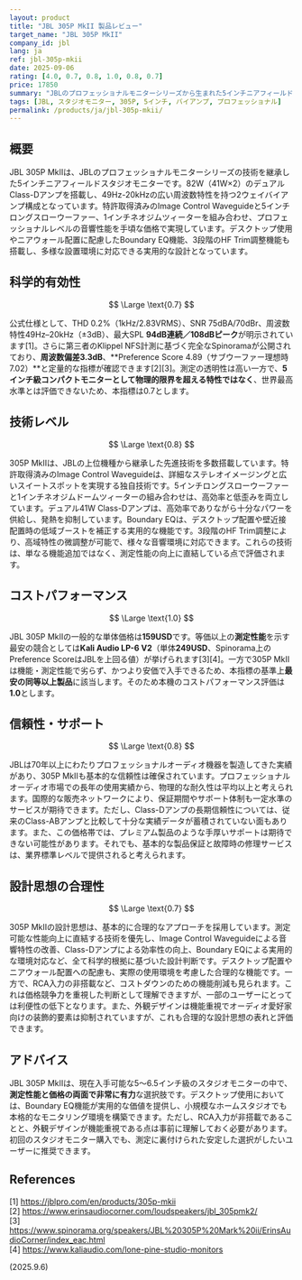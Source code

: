 ```yaml
---
layout: product
title: "JBL 305P MkII 製品レビュー"
target_name: "JBL 305P MkII"
company_id: jbl
lang: ja
ref: jbl-305p-mkii
date: 2025-09-06
rating: [4.0, 0.7, 0.8, 1.0, 0.8, 0.7]
price: 17850
summary: "JBLのプロフェッショナルモニターシリーズから生まれた5インチニアフィールドモニター。0.2%のTHD、75dBのSNR、49Hz-20kHzの周波数特性と、測定データで裏付けられた高い技術性能を誇る。単体価格159USDという優れたコストパフォーマンスを実現し、同価格帯では最高水準の測定性能を提供する。Image Control Waveguideによる広いスイートスポットと、デスクトップ使用に配慮したBoundary EQ機能も実用的。"
tags: [JBL, スタジオモニター, 305P, 5インチ, バイアンプ, プロフェッショナル]
permalink: /products/ja/jbl-305p-mkii/
---
```


## 概要

JBL 305P MkIIは、JBLのプロフェッショナルモニターシリーズの技術を継承した5インチニアフィールドスタジオモニターです。82W（41W×2）のデュアルClass-Dアンプを搭載し、49Hz-20kHzの広い周波数特性を持つ2ウェイバイアンプ構成となっています。特許取得済みのImage Control Waveguideと5インチロングスローウーファー、1インチネオジムツィーターを組み合わせ、プロフェッショナルレベルの音響性能を手頃な価格で実現しています。デスクトップ使用やニアウォール配置に配慮したBoundary EQ機能、3段階のHF Trim調整機能も搭載し、多様な設置環境に対応できる実用的な設計となっています。

## 科学的有効性

$$ \Large \text{0.7} $$

公式仕様として、THD 0.2%（1kHz/2.83VRMS）、SNR 75dBA/70dBr、周波数特性49Hz–20kHz（±3dB）、最大SPL **94dB連続／108dBピーク**が明示されています[1]。さらに第三者のKlippel NFS計測に基づく完全なSpinoramaが公開されており、**周波数偏差3.3dB**、**Preference Score 4.89（サブウーファー理想時7.02）**と定量的な指標が確認できます[2][3]。測定の透明性は高い一方で、**5インチ級コンパクトモニターとして物理的限界を超える特性ではなく**、世界最高水準とは評価できないため、本指標は0.7とします。

## 技術レベル

$$ \Large \text{0.8} $$

305P MkIIは、JBLの上位機種から継承した先進技術を多数搭載しています。特許取得済みのImage Control Waveguideは、詳細なステレオイメージングと広いスイートスポットを実現する独自技術です。5インチロングスローウーファーと1インチネオジムドームツィーターの組み合わせは、高効率と低歪みを両立しています。デュアル41W Class-Dアンプは、高効率でありながら十分なパワーを供給し、発熱を抑制しています。Boundary EQは、デスクトップ配置や壁近接配置時の低域ブーストを補正する実用的な機能です。3段階のHF Trim調整により、高域特性の微調整が可能で、様々な音響環境に対応できます。これらの技術は、単なる機能追加ではなく、測定性能の向上に直結している点で評価されます。

## コストパフォーマンス

$$ \Large \text{1.0} $$

JBL 305P MkIIの一般的な単体価格は**159USD**です。等価以上の**測定性能**を示す最安の競合としては**Kali Audio LP-6 V2**（単体**249USD**、Spinorama上のPreference ScoreはJBLを上回る値）が挙げられます[3][4]。一方で305P MkIIは機能・測定性能で劣らず、かつより安価で入手できるため、本指標の基準上**最安の同等以上製品**に該当します。そのため本機のコストパフォーマンス評価は**1.0**とします。

## 信頼性・サポート

$$ \Large \text{0.8} $$

JBLは70年以上にわたりプロフェッショナルオーディオ機器を製造してきた実績があり、305P MkIIも基本的な信頼性は確保されています。プロフェッショナルオーディオ市場での長年の使用実績から、物理的な耐久性は平均以上と考えられます。国際的な販売ネットワークにより、保証期間やサポート体制も一定水準のサービスが期待できます。ただし、Class-Dアンプの長期信頼性については、従来のClass-ABアンプと比較して十分な実績データが蓄積されていない面もあります。また、この価格帯では、プレミアム製品のような手厚いサポートは期待できない可能性があります。それでも、基本的な製品保証と故障時の修理サービスは、業界標準レベルで提供されると考えられます。

## 設計思想の合理性

$$ \Large \text{0.7} $$

305P MkIIの設計思想は、基本的に合理的なアプローチを採用しています。測定可能な性能向上に直結する技術を優先し、Image Control Waveguideによる音響特性の改善、Class-Dアンプによる効率性の向上、Boundary EQによる実用的な環境対応など、全て科学的根拠に基づいた設計判断です。デスクトップ配置やニアウォール配置への配慮も、実際の使用環境を考慮した合理的な機能です。一方で、RCA入力の非搭載など、コストダウンのための機能削減も見られます。これは価格競争力を重視した判断として理解できますが、一部のユーザーにとっては利便性の低下となります。また、外観デザインは機能重視でオーディオ愛好家向けの装飾的要素は抑制されていますが、これも合理的な設計思想の表れと評価できます。

## アドバイス

JBL 305P MkIIは、現在入手可能な5〜6.5インチ級のスタジオモニターの中で、**測定性能と価格の両面で非常に有力**な選択肢です。デスクトップ使用においては、Boundary EQ機能が実用的な価値を提供し、小規模なホームスタジオでも本格的なモニタリング環境を構築できます。ただし、RCA入力が非搭載であることと、外観デザインが機能重視である点は事前に理解しておく必要があります。初回のスタジオモニター購入でも、測定に裏付けられた安定した選択がしたいユーザーに推奨できます。

## References
[1] https://jblpro.com/en/products/305p-mkii  
[2] https://www.erinsaudiocorner.com/loudspeakers/jbl_305pmk2/  
[3] https://www.spinorama.org/speakers/JBL%20305P%20Mark%20ii/ErinsAudioCorner/index_eac.html  
[4] https://www.kaliaudio.com/lone-pine-studio-monitors

(2025.9.6)
